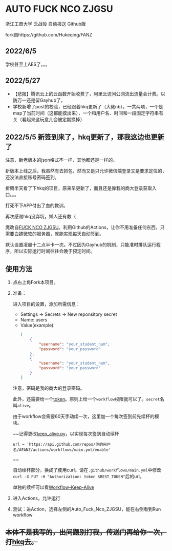 # AUTO FUCK NCO ZJGSU

浙江工商大学 云战役 自动报送 Github版

fork自https://github.com/Hukeqing/FANZ
## 2022/6/5
学校甚至上AES了。。。

## 2022/5/27
- 【悲报】腾讯云上的云函数开始收费了，阿里云访问公网流出流量会计费。以防万一还是留Gayhub了。
- 学校新增了post的校验，已经跟着hkq更新了（大佬nb）。一共两项，一个是map了当前时间（这都能摸出来），一个和用户名、时间和一段固定字符串有关（看起来这玩意儿会被定期换掉）

## 2022/5/5 新签到来了，hkq更新了，那我这边也更新了
注意，新老版本的json格式不一样，其他都还是一样的。

新版本上线之后，我虽然有去抓包，然而又是只允许微信端登录又是要求定位的，还没法直接账号密码签到。

折腾半天看了下hkq的项目，原来早更新了，而且还是靠我的商大登录获取入口。。。

打死不下APP付出了血的教训。

再次感谢hkq没弃坑，懒人还有救（


魔改自[FUCK NCO ZJGSU](https://github.com/Hukeqing/FANZ)。利用Github的Actions，让你不用准备任何东西，只需要白嫖微软的服务器，就能实现每天自动签到。

默认设置凌晨十二点半卡一次。不过因为Gayhub的机制，只能准时排队运行程序，所以实际运行时间往往会晚于预定时间。

## 使用方法

1. 点右上角Fork本项目。

2. 准备：

     进入项目的设置，添加所需信息：
     - Settings -> Secrets -> New reponsitory secret
     - Name: users
     - Value(example):
        ````Json
        [
            {
                "username": "your_student_num",
                "password": "your_password"
            },
            {
                "username": "your_student_num",
                "password": "your_password"
            }
        ]
        ````
     注意，密码是我的商大的登录密码。
     
     此外，还需要给一个[token](https://github.com/settings/tokens)。原则上给一个`workflow`权限就可以了。`secret`名叫`alive`。
     
     由于workflow会需要60天手动续一次，这里加一个每次签到前先续杯的模块。

     ~~记得更改[keep_alive.py](keep_alive.py)，以实现每次签到自动续杯
     ````
     url = 'https://api.github.com/repos/你的用户名/AFANZ/actions/workflows/main.yml/enable'
     ````
     ~~
     
     自动续杯部分，换成了使用curl。请在`.github/workflows/main.yml`中修改`curl -X PUT -H "Authorization: token $REST_TOKEN"`后的url。
     
     单独的续杯可以看[Workflow-Keep-Alive](https://github.com/zhzhzhy/Workflow-Keep-Alive)
     

3. 进入Actions，允许运行

4. 测试：进Action，选择左侧的Auto_Fuck_Nco_ZJGSU，能在右侧看到Run workflow

## ~~本体不是我写的，出问题别打我，传送门再给你一次，打[hkq](https://github.com/Hukeqing/FANZ)去。~~


